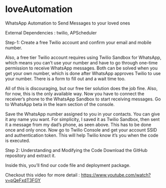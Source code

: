 # loveAutomation
WhatsApp Automation to Send Messages to your loved ones

External Dependencies : twilio, 
                        APScheduler
                        
 Step-1: Create a free Twilio account and confirm your email and mobile number.

Also, a free tier Twilio account requires using Twilio Sandbox for WhatsApp, which means you can’t use your number and have to go through one-time permission to receive WhatsApp messages.
Both can be solved when you get your own number, which is done after WhatsApp approves Twilio to use your number. There is a form to fill out and a wait time too.

All of this is discouraging, but our free tier solution does the job fine. Also, for now, this is the only available way.
Now you have to connect the receiver’s phone to the WhatsApp Sandbox to start receiving messages.
Go to WhatsApp beta in the learn section of the console.


Save the WhatsApp number assigned to you in your contacts. You can give it any name you want. For simplicity, I saved it as Twilio Sandbox, then sent it a message from my dad’s phone, as seen above. This has to be done once and only once.
Now go to Twilio Console and get your account SSID and authentication token. This will help Twilio know it’s you when the code is executed.

Step 2: Understanding and Modifying the Code
Download the GitHub repository and extract it.

Inside this, you’ll find our code file and deployment package.

Checkout this video for more detail : https://www.youtube.com/watch?v=pQeFxdT3FGY



